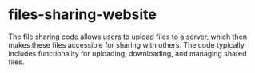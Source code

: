 # files-sharing-website
The file sharing code allows users to upload files to a server, which then makes these files accessible for sharing with others. The code typically includes functionality for uploading, downloading, and managing shared files.
